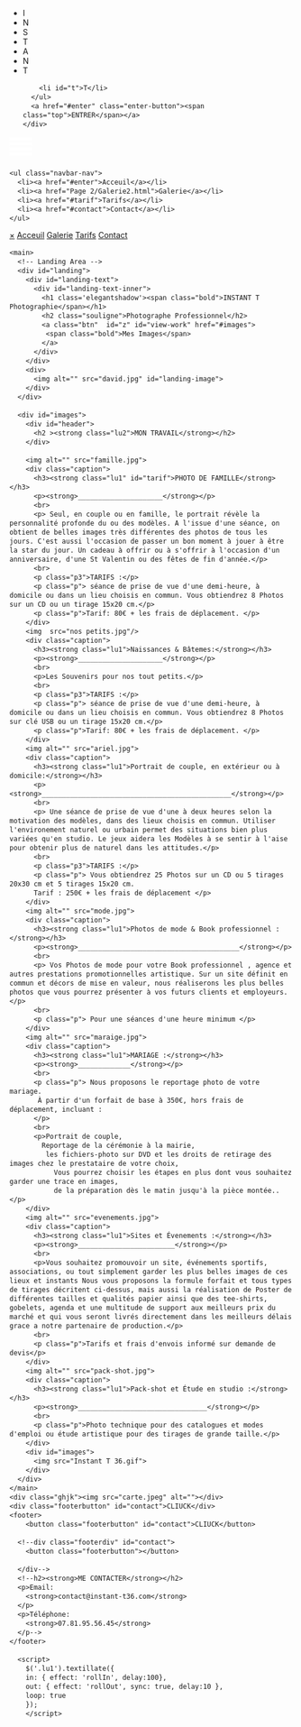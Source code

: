 <!DOCTYPE html>
<html lang="fr">
    <head>
    <meta charset="UTF-8">
    <meta name="viewport" content="width=device-width,initial-scale=1.0">
    <meta http-equiv="X-UA-Compatible" content="ie=edge">
    <link rel="stylesheet" href="css/style.css" >
    <link rel="stylesheet" href="css/animate.css" >
    <!--link rel="stylesheet"  media="screen and (max-width: 400px)" href="css/petite-résolution.css"-->
    <script src="JS/jquer.js"></script>
    <script src="JS/jquery.lettering.js"></script>
    <script src="JS/jquery.textillate.js"></script>
    <title>INSTANT T PHOTO</title>
    
       
  
    
  </head>
  
  <body>
  <div class="welcome-section content-hidden" id="enter">
    <div class="content-wrap">
      <ul class="fly-in-text">
        <li>I</li>
        <li>N</li>
        <li>S</li>
        <li>T</li>
        <li>A</li>
        <li>N</li>
        <li>T</li>
        
        <li id="t">T</li>
      </ul>
      <a href="#enter" class="enter-button"><span class="top">ENTRER</span></a>
    </div>
  </div>
  <script type="text/javascript">
  
  $(function() {
    var welcomeSection = $('.welcome-section'),
    enterButton = welcomeSection.find('.enter-button');
    setTimeout(function() {
      welcomeSection.removeClass('content-hidden');
    },800);
    enterButton.on('click', function(e){
    e.preventDefault();
    welcomeSection.addClass('content-hidden').fadeOut();
    });
  });
  </script>

<nav class="navbar" id="nav">
    <span class="open-slide">
      <a href="#a" onclick="openSlideMenu()">
        <svg width="40" height="40">
            <path d="M0,5 40,5" stroke="#fff" stroke-width="5"/>
            <path d="M0,14 40,14" stroke="#fff" stroke-width="5"/>
            <path d="M0,23 40,23" stroke="#fff" stroke-width="5"/>
            <path d="M0,32 40,32" stroke="#fff" stroke-width="5"/>
        </svg>
      </a>
    </span>

    <ul class="navbar-nav">
      <li><a href="#enter">Acceuil</a></li>
      <li><a href="Page 2/Galerie2.html">Galerie</a></li>
      <li><a href="#tarif">Tarifs</a></li>
      <li><a href="#contact">Contact</a></li>
    </ul>
  </nav>

  <div id="side-menu" class="side-nav">
    <a href="#a" class="btn-close" onclick="closeSlideMenu()">&times;</a>
    <a href="#enter"  onclick="closeSlideMenu()">Acceuil</a>
    <a href="Page 2/Galerie2.html" onclick="closeSlideMenu()">Galerie</a>
    <a href="#tarif" onclick="closeSlideMenu()">Tarifs</a>
    <a href="#contact" onclick="closeSlideMenu()">Contact</a>
  </div>



  <script>
    function openSlideMenu(){
      document.getElementById('side-menu').style.width = '160px';
      document.getElementById('main').style.marginLeft = '160px';
    }
    function closeSlideMenu(){
      document.getElementById('side-menu').style.width = '0';
      document.getElementById('main').style.marginLeft = '0';
    }
  </script>

<script type="text/javascript">
  
  // Scrolling Effect
  $(window).on("scroll", function() {
        if($(window).scrollTop()) {
              $('nav').addClass('black');
        }
        else {
              $('nav').removeClass('black');
        }
  })
  </script>

    <main>
      <!-- Landing Area -->
      <div id="landing">
        <div id="landing-text">
          <div id="landing-text-inner">
            <h1 class='elegantshadow'><span class="bold">INSTANT T Photographie</span></h1>
            <h2 class="souligne">Photographe Professionnel</h2>
            <a class="btn"  id="z" id="view-work" href="#images">
             <span class="bold">Mes Images</span> 
            </a>
          </div>
        </div>
        <div>
          <img alt="" src="david.jpg" id="landing-image">
        </div>
      </div>
  
      <div id="images">
        <div id="header">
          <h2 ><strong class="lu2">MON TRAVAIL</strong></h2>
        </div>
    
        <img alt="" src="famille.jpg">
        <div class="caption">
          <h3><strong class="lu1" id="tarif">PHOTO DE FAMILLE</strong></h3>
          <p><strong>_____________________</strong></p>
          <br>
          <p> Seul, en couple ou en famille, le portrait révèle la personnalité profonde du ou des modèles. A l'issue d'une séance, on obtient de belles images très différentes des photos de tous les jours. C'est aussi l'occasion de passer un bon moment à jouer à être la star du jour. Un cadeau à offrir ou à s'offrir à l'occasion d'un anniversaire, d'une St Valentin ou des fêtes de fin d'année.</p>
          <br>
          <p class="p3">TARIFS :</p>
          <p class="p"> séance de prise de vue d'une demi-heure, à domicile ou dans un lieu choisis en commun. Vous obtiendrez 8 Photos sur un CD ou un tirage 15x20 cm.</p>
          <p class="p">Tarif: 80€ + les frais de déplacement. </p>
        </div>
        <img  src="nos petits.jpg"/>
        <div class="caption">
          <h3><strong class="lu1">Naissances & Bâtemes:</strong></h3>
          <p><strong>_____________________</strong></p>
          <br>
          <p>Les Souvenirs pour nos tout petits.</p>
          <br>
          <p class="p3">TARIFS :</p>
          <p class="p"> séance de prise de vue d'une demi-heure, à domicile ou dans un lieu choisis en commun. Vous obtiendrez 8 Photos sur clé USB ou un tirage 15x20 cm.</p>
          <p class="p">Tarif: 80€ + les frais de déplacement. </p>
        </div>
        <img alt="" src="ariel.jpg">
        <div class="caption">
          <h3><strong class="lu1">Portrait de couple, en extérieur ou à domicile:</strong></h3>
          <p><strong>_______________________________________________</strong></p>
          <br>
          <p> Une séance de prise de vue d'une à deux heures selon la motivation des modèles, dans des lieux choisis en commun. Utiliser l'environement naturel ou urbain permet des situations bien plus variées qu'en studio. Le jeux aidera les Modèles à se sentir à l'aise pour obtenir plus de naturel dans les attitudes.</p>
          <br>
          <p class="p3">TARIFS :</p>
          <p class="p"> Vous obtiendrez 25 Photos sur un CD ou 5 tirages 20x30 cm et 5 tirages 15x20 cm.
          Tarif : 250€ + les frais de déplacement </p>
        </div>
        <img alt="" src="mode.jpg">
        <div class="caption">
          <h3><strong class="lu1">Photos de mode & Book professionnel :</strong></h3>
          <p><strong>________________________________________</strong></p>
          <br>
          <p> Vos Photos de mode pour votre Book professionnel , agence et autres prestations promotionnelles artistique. Sur un site définit en commun et décors de mise en valeur, nous réaliserons les plus belles photos que vous pourrez présenter à vos futurs clients et employeurs.</p>
          <br> 
          <p class="p"> Pour une séances d'une heure minimum </p>
        </div>
        <img alt="" src="maraige.jpg">
        <div class="caption">
          <h3><strong class="lu1">MARIAGE :</strong></h3>
          <p><strong>_____________</strong></p>
          <br>
          <p class="p"> Nous proposons le reportage photo de votre mariage.
           À partir d'un forfait de base à 350€, hors frais de déplacement, incluant :
          </p>
          <br>
          <p>Portrait de couple,
            Reportage de la cérémonie à la mairie,
             les fichiers-photo sur DVD et les droits de retirage des images chez le prestataire de votre choix,
               Vous pourrez choisir les étapes en plus dont vous souhaitez garder une trace en images, 
               de la préparation dès le matin jusqu'à la pièce montée..</p>
        </div>
        <img alt="" src="evenements.jpg">
        <div class="caption">
          <h3><strong class="lu1">Sites et Évenements :</strong></h3>
          <p><strong>________________________</strong></p>
          <br>
          <p>Vous souhaitez promouvoir un site, événements sportifs, associations, ou tout simplement garder les plus belles images de ces lieux et instants Nous vous proposons la formule forfait et tous types de tirages décritent ci-dessus, mais aussi la réalisation de Poster de différentes tailles et qualités papier ainsi que des tee-shirts, gobelets, agenda et une multitude de support aux meilleurs prix du marché et qui vous seront livrés directement dans les meilleurs délais grace a notre partenaire de production.</p>
          <br>   
          <p class="p">Tarifs et frais d'envois informé sur demande de devis</p>
        </div>
        <img alt="" src="pack-shot.jpg">
        <div class="caption">
          <h3><strong class="lu1">Pack-shot et Étude en studio :</strong></h3>
          <p><strong>________________________________</strong></p>
          <br>
          <p class="p">Photo technique pour des catalogues et modes d'emploi ou étude artistique pour des tirages de grande taille.</p>
        </div>
        <div id="images">
          <img src="Instant T 36.gif">
        </div>
      </div>
    </main>
    <div class="ghjk"><img src="carte.jpeg" alt=""></div>
    <div class="footerbutton" id="contact">CLIUCK</div>
    <footer>
        <button class="footerbutton" id="contact">CLIUCK</button>
        
      <!--div class="footerdiv" id="contact">
        <button class="footerbutton"></button>
        
      </div-->
      <!--h2><strong>ME CONTACTER</strong></h2>
      <p>Email:
        <strong>contact@instant-t36.com</strong>
      </p>
      <p>Téléphone:
        <strong>07.81.95.56.45</strong>
      </p-->
    </footer>
    
      <script>
        $('.lu1').textillate({
        in: { effect: 'rollIn', delay:100},
        out: { effect: 'rollOut', sync: true, delay:10 },
        loop: true   
        });
        </script>
  
  <script>
    $('.lu2').textillate({
    in: { effect: 'bounce', delay:100},
    out: { effect: 'flash', delay:10 },
    loop: true   
    });
    </script>
  
  
  
  
  </body></html>
